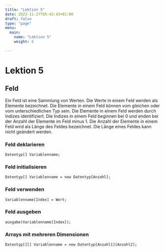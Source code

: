 ```yaml
---
title: "Lektion 5"
date: 2023-11-27T05:42:43+01:00
draft: false
type: "page"
menu: 
  main:
    name: "Lektion 5"
    weight: 6
    
---
```

# Lektion 5
## Feld
Ein Feld ist eine Sammlung von Werten. Die Werte in einem Feld werden als Elemente bezeichnet. Die Elemente in einem Feld können vom gleichen oder vom unterschiedlichen Typ sein. Die Elemente in einem Feld werden durch Indizes identifiziert. Die Indizes in einem Feld beginnen bei 0 und enden bei der Anzahl der Elemente im Feld minus 1. Die Anzahl der Elemente in einem Feld wird als Länge des Feldes bezeichnet. Die Länge eines Feldes kann nicht geändert werden.

### Feld deklarieren
```
Datentyp[] Variablenname;
```
### Feld initialisieren
```
Datentyp[] Variablenname = new Datentyp[Anzahl];
```
### Feld verwenden
```
Variablenname[Index] = Wert;
```
### Feld ausgeben
```
ausgabe(Variablenname[Index]);
```
### Arrays mit mehreren Dimensionen
```
Datentyp[][] Variablenname = new Datentyp[Anzahl1][Anzahl2];
```


